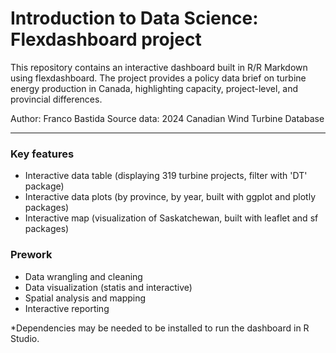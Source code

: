 # Introduction to Data Science: Flexdashboard project

This repository contains an interactive dashboard built in R/R Markdown using flexdashboard. The project provides a policy data brief on turbine energy production in Canada, highlighting capacity, project-level, and provincial differences.

Author: Franco Bastida
Source data: 2024 Canadian Wind Turbine Database

***
### Key features
- Interactive data table (displaying 319 turbine projects, filter with 'DT' package)
- Interactive data plots (by province, by year, built with ggplot and plotly packages)
- Interactive map (visualization of Saskatchewan, built with leaflet and sf packages)

### Prework
- Data wrangling and cleaning
- Data visualization (statis and interactive)
- Spatial analysis and mapping
- Interactive reporting

*Dependencies may be needed to be installed to run the dashboard in R Studio.




